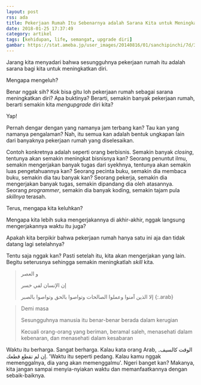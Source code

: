 ```yaml
---
layout: post
rss: ada
title: Pekerjaan Rumah Itu Sebenarnya adalah Sarana Kita untuk Meningkatkan Diri. Mengapa Dikeluhkan?
date: 2018-01-25 17:37:49
category: artikel
tags: [kehidupan, life, semangat, upgrade diri]
gambar: https://stat.ameba.jp/user_images/20140816/01/sanchipinchi/7d/34/j/o0800045013035976834.jpg?caw=800
---
```


Jarang kita menyadari bahwa sesungguhnya pekerjaan rumah itu adalah sarana bagi kita untuk meningkatkan diri.

Mengapa mengeluh?

Benar nggak sih? Kok bisa gitu loh pekerjaan rumah sebagai sarana meningkatkan diri? Apa buktinya? Berarti, semakin banyak pekerjaan rumah, berarti semakin kita _mengupgrade_ diri kita?

Yap!

Pernah dengar dengan yang namanya jam terbang kan? Tau kan yang namanya pengalaman? Nah, itu semua kan adalah bentuk ungkapan lain dari banyaknya pekerjaan rumah yang diselesaikan.

Contoh konkretnya adalah seperti orang berbisnis. Semakin banyak _closing_, tentunya akan semakin meningkat bisnisnya kan? Seorang penuntut ilmu, semakin mengerjakan banyak tugas dari syekhnya, tentunya akan semakin luas pengetahuannya kan? Seorang pecinta buku, semakin dia membaca buku, semakin dia tau banyak kan? Seorang pekerja, semakin dia mengerjakan banyak tugas, semakin dipandang dia oleh atasannya. Seorang _programmer_, semakin dia banyak koding, semakin tajam pula _skillnya_ terasah.

Terus, mengapa kita keluhkan?

Mengapa kita lebih suka mengerjakannya di akhir-akhir, nggak langsung mengerjakannya waktu itu juga?

Apakah kita berpikir bahwa pekerjaan rumah hanya satu ini aja dan tidak datang lagi setelahnya?

Tentu saja nggak kan? Pasti setelah itu, kita akan mengerjakan yang lain. Begitu seterusnya sehingga semakin meningkatlah _skill_ kita.

> و العصر
>
> إن الإنسان لفي خسر
>
> إلا الذين آمنوا وعملوا الصالحات وتواصوا بالحق وتواصوا بالصبر
{:.arab}

> Demi masa
>
> Sesungguhnya manusia itu benar-benar berada dalam kerugian
>
> Kecuali orang-orang yang beriman, beramal saleh, menasehati dalam kebenaran, dan menasehati dalam kesabaran

Waktu itu berharga. Sangat berharga. Kalau kata orang Arab, <span class='arab'>الوقت كالسيف۔ إن لم تقطع قطعك</span>. 'Waktu itu seperti pedang. Kalau kamu nggak memenggalnya, dia yang akan memenggalmu'. Ngeri banget kan? Makanya, kita jangan sampai menyia-nyiakan waktu dan memanfaatkannya dengan sebaik-baiknya.